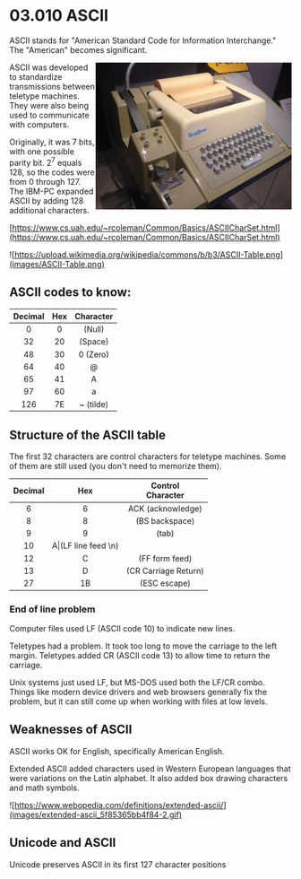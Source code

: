 # 03.010 ASCII

ASCII stands for "American Standard Code for Information Interchange."  The "American" becomes significant.

<img src="images/teletype.jpg" align="right" width="350px">

ASCII was developed to standardize transmissions between teletype machines.  They were also being used to communicate with computers.

Originally, it was 7 bits, with one possible parity bit. $2^7$ equals 128, so the codes were from 0 through 127. The IBM-PC expanded ASCII by adding 128 additional characters.

[https://www.cs.uah.edu/~rcoleman/Common/Basics/ASCIICharSet.html](https://www.cs.uah.edu/~rcoleman/Common/Basics/ASCIICharSet.html)

![https://upload.wikimedia.org/wikipedia/commons/b/b3/ASCII-Table.png](images/ASCII-Table.png)

## ASCII codes to know:

| Decimal | Hex | Character |
|:-------:|:---:|:---------:|
| 0       | 0   | (Null)    |
| 32      | 20  | (Space)   |
| 48      | 30  | 0 (Zero)  |
| 64      | 40  | @         |
| 65      | 41  | A         |
| 97      | 60  | a         |
| 126     | 7E  | ~ (tilde) |

## Structure of the ASCII table

The first 32 characters are control characters for teletype machines.  Some of them are still used (you don't need to memorize them).

| Decimal | Hex                  | Control<br>Character |
|:-------:|:--------------------:|:--------------------:|
| 6       | 6                    | ACK (acknowledge)    |
| 8       | 8                    | (BS backspace)       |
| 9       | 9                    | (tab)                |
| 10      | A\|(LF line feed \n) |                      |
| 12      | C                    | (FF form feed)       |
| 13      | D                    | (CR Carriage Return) |
| 27      | 1B                   | (ESC escape)         |

### End of line problem

Computer files used LF (ASCII code 10) to indicate new lines.

Teletypes had a problem.  It took too long to move the carriage to the left margin.  Teletypes added CR (ASCII code 13) to allow time to return the carriage.

Unix systems just used LF, but MS-DOS used both the LF/CR combo.  Things like modern device drivers and web browsers generally fix the problem, but it can still come up when working with files at low levels.

## Weaknesses of ASCII

ASCII works OK for English, specifically American English.

Extended ASCII added characters used in Western European languages that were variations on the Latin alphabet.  It also added box drawing characters and math symbols.

![https://www.webopedia.com/definitions/extended-ascii/](images/extended-ascii_5f85365bb4f84-2.gif)

## Unicode and ASCII

Unicode preserves ASCII in its first 127 character positions